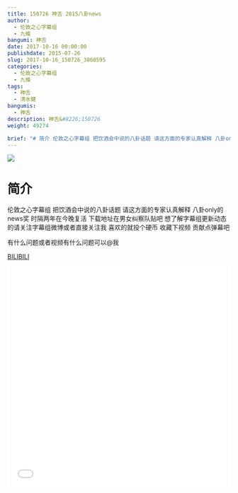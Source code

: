 ```yaml
---
title: 150726 神舌 2015八卦news
author: 
  - 伦敦之心字幕组
  - 九條
bangumi: 神舌
date: 2017-10-16 00:00:00
publishdate: 2015-07-26
slug: 2017-10-16_150726_3860595
categories: 
  - 伦敦之心字幕组
  - 九條
tags: 
  - 神舌
  - 清水健
bangumis: 
  - 神舌
description: 神舌&#8226;150726
weight: 49274

brief: "# 简介 伦敦之心字幕组 把饮酒会中说的八卦话题 请这方面的专家认真解释 八卦only的news奖 时隔两年在今晚复活 下载地址在男女纠察队贴吧 想了解字幕组更新动态的请关注字幕组微博或者直接关注我 喜欢的就投个硬币 收藏下视频 贡献点弹幕吧 有什么问题或者视频有什么问题可以@我"
---
```


![](https://i.imgur.com/bzxqdkY.jpg)

# 简介  
伦敦之心字幕组 把饮酒会中说的八卦话题 请这方面的专家认真解释 八卦only的news奖 时隔两年在今晚复活 下载地址在男女纠察队贴吧 想了解字幕组更新动态的请关注字幕组微博或者直接关注我 喜欢的就投个硬币 收藏下视频 贡献点弹幕吧


有什么问题或者视频有什么问题可以@我

  [BILIBILI](https://www.bilibili.com/video/av3860595/)


<div class="vcontainer">  <iframe class='video' src="//www.bilibili.com/blackboard/player.html?aid=3860595" width="100%" height="500" frameborder="0" allowfullscreen="allowfullscreen"></iframe></div>
